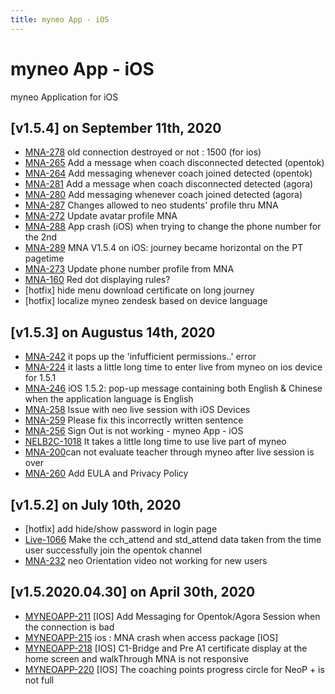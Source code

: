```yaml
---
title: myneo App - iOS
---
```


# myneo App - iOS
myneo Application for iOS
## [v1.5.4] on September 11th, 2020
- [MNA-278](https://dyned.myjetbrains.com/youtrack/issue/MNA-278) old connection destroyed or not : 1500 (for ios)
- [MNA-265](https://dyned.myjetbrains.com/youtrack/issue/MNA-265) Add a message when coach disconnected detected (opentok)
- [MNA-264](https://dyned.myjetbrains.com/youtrack/issue/MNA-264) Add messaging whenever coach joined detected (opentok)
- [MNA-281](https://dyned.myjetbrains.com/youtrack/issue/MNA-281) Add a message when coach disconnected detected (agora)
- [MNA-280](https://dyned.myjetbrains.com/youtrack/issue/MNA-280) Add messaging whenever coach joined detected (agora)
- [MNA-287](https://dyned.myjetbrains.com/youtrack/issue/MNA-287) Changes allowed to neo students' profile thru MNA
- [MNA-272](https://dyned.myjetbrains.com/youtrack/issue/MNA-272) Update avatar profile MNA
- [MNA-288](https://dyned.myjetbrains.com/youtrack/issue/MNA-288) App crash (iOS) when trying to change the phone number for the 2nd 
- [MNA-289](https://dyned.myjetbrains.com/youtrack/issue/MNA-289) MNA V1.5.4 on iOS: journey became horizontal on the PT pagetime
- [MNA-273](https://dyned.myjetbrains.com/youtrack/issue/MNA-273) Update phone number profile from MNA
- [MNA-160](https://dyned.myjetbrains.com/youtrack/issue/MNA-160) Red dot displaying rules?
- [hotfix] hide menu download certificate on long journey
- [hotfix] localize myneo zendesk based on device language

## [v1.5.3] on Augustus 14th, 2020
- [MNA-242](https://dyned.myjetbrains.com/youtrack/issue/MNA-242) it pops up the 'infufficient permissions..' error
- [MNA-224](https://dyned.myjetbrains.com/youtrack/issue/MNA-224) it lasts a little long time to enter live from myneo on ios device for 1.5.1
- [MNA-246](https://dyned.myjetbrains.com/youtrack/issue/MNA-246) iOS 1.5.2: pop-up message containing both English & Chinese when the application language is English
- [MNA-258](https://dyned.myjetbrains.com/youtrack/issue/MNA-258) Issue with neo live session  with iOS Devices
- [MNA-259](https://dyned.myjetbrains.com/youtrack/issue/MNA-259) Please fix this incorrectly written sentence
- [MNA-256](https://dyned.myjetbrains.com/youtrack/issue/MNA-256) Sign Out is not working - myneo App - iOS
- [NELB2C-1018](https://dyned.myjetbrains.com/youtrack/issue/NELB2C-1018) It takes a little long time to use live part of myneo
- [MNA-200](https://dyned.myjetbrains.com/youtrack/issue/MNA-200)can not evaluate teacher through myneo after live session is over
- [MNA-260](https://dyned.myjetbrains.com/youtrack/issue/MNA-260) Add EULA and Privacy Policy

## [v1.5.2] on July 10th, 2020
- [hotfix] add hide/show password in login page
- [Live-1066](https://dyned.myjetbrains.com/youtrack/issue/Live-1066) Make the cch_attend and std_attend data taken from the time user successfully join the opentok channel
- [MNA-232](https://dyned.myjetbrains.com/youtrack/issue/MNA-232) neo Orientation video not working for new users


## [v1.5.2020.04.30] on April 30th, 2020
- [MYNEOAPP-211](https://dyned.myjetbrains.com/youtrack/issue/MYNEOAPP-211) [IOS] Add Messaging for Opentok/Agora Session when the connection is bad
- [MYNEOAPP-215](https://dyned.myjetbrains.com/youtrack/issue/MYNEOAPP-215) ios : MNA crash when access package [IOS]
- [MYNEOAPP-218](https://dyned.myjetbrains.com/youtrack/issue/MYNEOAPP-218) [IOS] C1-Bridge and Pre A1 certificate display at the home screen and walkThrough MNA is not responsive
- [MYNEOAPP-220](https://dyned.myjetbrains.com/youtrack/issue/MYNEOAPP-220) [IOS] The coaching points progress circle for NeoP + is not full